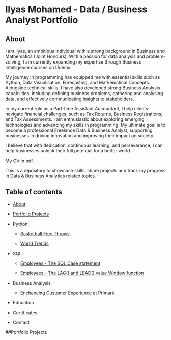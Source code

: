 # Ilyas Mohamed - Data / Business Analyst Portfolio

## About

I am Ilyas, an ambitious individual with a strong background in Business and Mathematics (Joint Honours). With a passion for data analysis and problem-solving, I am currently 
expanding my expertise through Business Intelligence courses on Udemy.

My journey in programming has equipped me with essential skills such as Python, Data Visualisation, Forecasting, and Mathematical Concepts. Alongside technical skills, I have
also developed strong Business Analysis capabilities, including defining business problems, gathering and analysing data, and effectively communicating insights to stakeholders.

In my current role as a Part-time Assistant Accountant, I help clients navigate financial challenges, such as Tax Returns, Business Registrations, and Tax Assessments.
I am enthusiastic about exploring emerging technologies and advancing my skills in programming. My ultimate goal is to become a professional Freelance Data & Business Analyst,
supporting businesses in driving innovation and improving their impact on society.

I believe that with dedication, continuous learning, and perseverance, I can help businesses unlock their full potential for a better world.

My CV in [pdf](https://github.com/Ilyaszzil23/Data-And-Business-Analysis-Portfolio/blob/4dde531039a9ee1772de3a3eec77704ae167ed0e/Ilyas_Mohamed_CV.pdf).

This is a repository to showcase skills, share projects and track my progress in Data & Business Analytics related topics.

## Table of contents
 - [About](https://github.com/Ilyaszzil23/Data-And-Business-Analysis-Portfolio/blob/main/README.md#About) 
 
 - [Portfolio Projects](https://github.com/Ilyaszzil23/Data-And-Business-Analysis-Portfolio/blob/main/README.md#Portfolio-Projects)

- Python:

    - [Basketball Free Throws](https://github.com/Ilyaszzil23/Data-And-Business-Analysis-Portfolio/blob/main/README.md#Basketball-Free-Throws)
 
 
    - [World Trends](https://github.com/Ilyaszzil23/Data-And-Business-Analysis-Portfolio/blob/main/README.md#World-Trends)

- SQL:

    - [Employees - The SQL Case statement](https://github.com/Ilyaszzil23/Data-And-Business-Analysis-Portfolio/blob/main/README.md#[Employees-The-SQL-Case-statement)


    - [Employees - The LAG() and LEAD() value Window function](https://github.com/Ilyaszzil23/Data-And-Business-Analysis-Portfolio/blob/main/README.md#Employees-The-LAG()-and-LEAD()-value-Window-function)


- Business Analysis

  - [Enchancing Customer Experience at Primark](https://github.com/Ilyaszzil23/Data-And-Business-Analysis-Portfolio/blob/main/README.md#Enchancing-Customer-Experience-at-Primark)


 - Education


 - Certificates


 - Contact



##Portfolio Projects


